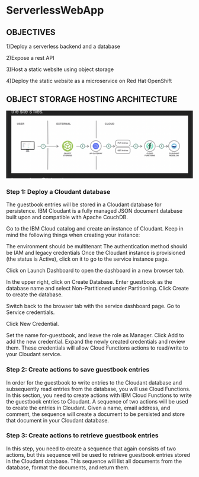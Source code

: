 # ServerlessWebApp

## OBJECTIVES

1)Deploy a serverless backend and a database

2)Expose a rest API

3)Host a static website using object storage

4)Deploy the static website as a microservice on Red Hat OpenShift


## OBJECT STORAGE HOSTING ARCHITECTURE

![](https://github.com/saiswaruprath/ServerlessWebApp/blob/main/Screen%20Shot%202022-06-13%20at%2011.41.18%20PM.png)


### Step 1: Deploy a Cloudant database
The guestbook entries will be stored in a Cloudant database for persistence. IBM Cloudant is a fully managed JSON document database built upon and compatible with Apache CouchDB.

Go to the IBM Cloud catalog and create an instance of Cloudant.
Keep in mind the following things when creating your instance:

The environment should be multitenant
The authentication method should be IAM and legacy credentials
Once the Cloudant instance is provisioned (the status is Active), click on it to go to the service instance page.

Click on Launch Dashboard to open the dashboard in a new browser tab.

In the upper right, click on Create Database. Enter guestbook as the database name and select Non-Partitioned under Partitioning. Click Create to create the database.

Switch back to the browser tab with the service dashboard page. Go to Service credentials.

Click New Credential.

Set the name for-guestbook, and leave the role as Manager. Click Add to add the new credential.
Expand the newly created credentials and review them. These credentials will allow Cloud Functions actions to read/write to your Cloudant service.


### Step 2: Create actions to save guestbook entries
In order for the guestbook to write entries to the Cloudant database and subsequently read entries from the database, you will use Cloud Functions. In this section, you need to create actions with IBM Cloud Functions to write the guestbook entries to Cloudant. A sequence of two actions will be used to create the entries in Cloudant. Given a name, email address, and comment, the sequence will create a document to be persisted and store that document in your Cloudant database.


### Step 3: Create actions to retrieve guestbook entries
In this step, you need to create a sequence that again consists of two actions, but this sequence will be used to retrieve guestbook entries stored in the Cloudant database. This sequence will list all documents from the database, format the documents, and return them.
